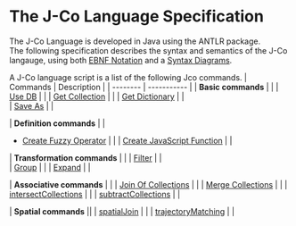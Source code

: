 # The J-Co Language Specification

The J-Co Language is developed in Java using the ANTLR package.\
The following specification describes the syntax and semantics of the J-Co langauge, 
using both [EBNF Notation](https://en.wikipedia.org/wiki/Extended_Backus%E2%80%93Naur_form) 
and a [Syntax Diagrams](https://en.wikipedia.org/wiki/Syntax_diagram). 

A J-Co language script is a list of the following Jco commands.
| Commands | Description |
| -------- | ----------- | 
| **Basic commands** | |
| [Use DB](/langaugeSpecification/useDb.md) |     |
| [Get Collection](/langaugeSpecification/getCollection.d) |     | 
| [Get Dictionary](/langaugeSpecification/getDictionary.md) |     | 							
| [Save As](/langaugeSpecification/saveAs.md) |     |  

| **Definition commands** | |
*	[Create Fuzzy Operator](/langaugeSpecification/createFuzzyOperator.md) |     |
| [Create JavaScript Function](/langaugeSpecification/createJavaScriptFunction.md) |     |

| **Transformation commands** | |
| [Filter](/langaugeSpecification/filter.md) |     |  
| [Group](/langaugeSpecification/group.md) |     |
| [Expand](/langaugeSpecification/expand.md) |     |  

| **Associative commands** | | 
| [Join Of Collections](/langaugeSpecification/joinOfCollections.md) |     |
| [Merge Collections](/langaugeSpecification/mergeCollections.md) |     | 
| [intersectCollections](/langaugeSpecification/intersectCollections.md) |     |
| [subtractCollections](/langaugeSpecification/subtractCollections.md) |     | 

| **Spatial commands** ||
| [spatialJoin](/langaugeSpecification/spatialJoin.md) |     |
| [trajectoryMatching](/langaugeSpecification/trajectoryMatching.md) |     |  

